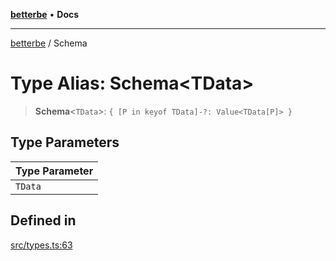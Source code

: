 [**betterbe**](../README.md) • **Docs**

---

[betterbe](../README.md) / Schema

# Type Alias: Schema\<TData\>

> **Schema**\<`TData`\>: `{ [P in keyof TData]-?: Value<TData[P]> }`

## Type Parameters

| Type Parameter |
| -------------- |
| `TData`        |

## Defined in

[src/types.ts:63](https://github.com/ericvera/betterbe/blob/main/src/types.ts#L63)
